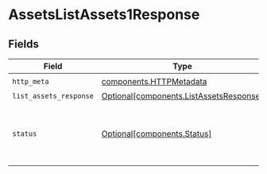 # AssetsListAssets1Response


## Fields

| Field                                                                                                        | Type                                                                                                         | Required                                                                                                     | Description                                                                                                  |
| ------------------------------------------------------------------------------------------------------------ | ------------------------------------------------------------------------------------------------------------ | ------------------------------------------------------------------------------------------------------------ | ------------------------------------------------------------------------------------------------------------ |
| `http_meta`                                                                                                  | [components.HTTPMetadata](../../models/components/httpmetadata.md)                                           | :heavy_check_mark:                                                                                           | N/A                                                                                                          |
| `list_assets_response`                                                                                       | [Optional[components.ListAssetsResponse]](../../models/components/listassetsresponse.md)                     | :heavy_minus_sign:                                                                                           | OK                                                                                                           |
| `status`                                                                                                     | [Optional[components.Status]](../../models/components/status.md)                                             | :heavy_minus_sign:                                                                                           | INVALID_ARGUMENT: The request is not valid, additional information may be present in the BadRequest details. |
